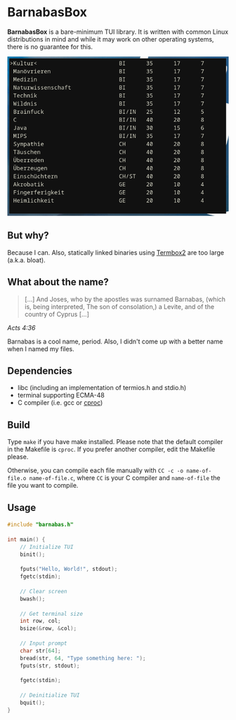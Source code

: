 # BarnabasBox

**BarnabasBox** is a bare-minimum TUI library. It is written with common Linux distributions in mind and while it may work on other operating systems, there is no guarantee for this.

![Screenshot showcasing an example application made with BarnabasBox](screenshot.png)

## But why?

Because I can. Also, statically linked binaries using [Termbox2](https://github.com/termbox/termbox2) are too large (a.k.a. bloat).

## What about the name?

> […] And Joses, who by the apostles was surnamed Barnabas, (which is, being interpreted, The son of consolation,) a Levite, and of the country of Cyprus […]

*Acts 4:36*

Barnabas is a cool name, period. Also, I didn't come up with a better name when I named my files.

## Dependencies

- libc (including an implementation of termios.h and stdio.h)
- terminal supporting ECMA-48
- C compiler (i.e. gcc or [cproc](https://github.com/michaelforney/cproc))

## Build

Type `make` if you have make installed. Please note that the default compiler in the Makefile is `cproc`. If you prefer another compiler, edit the Makefile please.

Otherwise, you can compile each file manually with `CC -c -o name-of-file.o name-of-file.c`, where `CC` is your C compiler and `name-of-file` the file you want to compile.

## Usage

```C
#include "barnabas.h"

int main() {
	// Initialize TUI
	binit();
	
	fputs("Hello, World!", stdout);
	fgetc(stdin);

	// Clear screen
	bwash();
	
	// Get terminal size
	int row, col;
	bsize(&row, &col);

	// Input prompt
	char str[64];
	bread(str, 64, "Type something here: ");
	fputs(str, stdout);

	fgetc(stdin);
	
	// Deinitialize TUI
	bquit();
}
```

